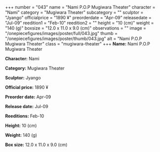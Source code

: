 +++
number = "043"
name = "Nami P.O.P Mugiwara Theater"
character = "Nami"
category = "Mugiwara Theater"
subcategory = ""
sculptor = "Jyango"
officialprice = "1890 ¥"
preorderdate = "Apr-09"
releasedate = "Jul-09"
reedition1 = "Feb-10"
reedition2 = ""
height = "10 (cm)"
weight = "140 (g)"
boxsize = "12.0 x 11.0 x 9.0 (cm)"
observations = ""
image = "/onepiecefigures/images/poster/full/043.jpg"
thumb = "/onepiecefigures/images/poster/thumb/043.jpg"
alt = "Nami P.O.P Mugiwara Theater"
class = "mugiwara-theater"
+++
**Name:** Nami P.O.P Mugiwara Theater

**Character:** Nami

**Category:** Mugiwara Theater 

**Sculptor:** Jyango

**Official price:** 1890 ¥

**Preorder date:** Apr-09

**Release date:** Jul-09

**Reeditions:** Feb-10

**Height:** 10 (cm)

**Weight:** 140 (g)

**Box size:** 12.0 x 11.0 x 9.0 (cm)
